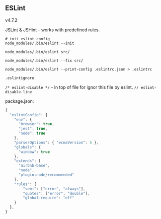 ESLint
-
v4.7.2

JSLint & JSHint - works with predefined rules.

````
# init eslint config
node_modules/.bin/eslint --init

node_modules/.bin/eslint src/

node_modules/.bin/eslint --fix src/

node_modules/.bin/eslint --print-config .eslintrc.json > .eslintrc
````

`.eslintignore`

`/* eslint-disable */` - in top of file for ignor this file by eslint.
`// eslint-disable-line`

package.json:

````js
{
  "eslintConfig": {
    "env": {
      "browser": true,
      "jest": true,
      "node": true
    },
    "parserOptions": { "ecmaVersion": 5 },
    "globals": {
      "window": true
    },
    "extends": [
      "airbnb-base",
      "node",
      "plugin:node/recommended"
    ],
    "rules": {
        "semi": ["error", "always"],
        "quotes": ["error", "double"],
        "global-require": "off"
    }
  },
}
````
